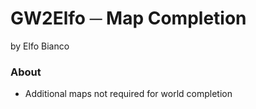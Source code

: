 # GW2Elfo ─ Map Completion
by Elfo Bianco

### About
* Additional maps not required for world completion
